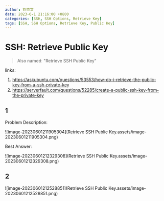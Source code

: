 ```yaml
---
author: 刘杰文
date: 2023-6-1 21:16:00 +0800
categories: [SSH, SSH Options, Retrieve Key]
tags: [SSH, SSH Options, Retrieve Key, Public Key]
---
```


# SSH: Retrieve Public Key

> Also named: "Retrieve SSH Public Key"

links: 

1. <https://askubuntu.com/questions/53553/how-do-i-retrieve-the-public-key-from-a-ssh-private-key>
2. <https://serverfault.com/questions/52285/create-a-public-ssh-key-from-the-private-key>



## 1

Problem Description:

![image-20230601211905304](Retrieve SSH Public Key.assets/image-20230601211905304.png)

Best Answer:

![image-20230601212329308](Retrieve SSH Public Key.assets/image-20230601212329308.png)

## 2

![image-20230601212528851](Retrieve SSH Public Key.assets/image-20230601212528851.png)

